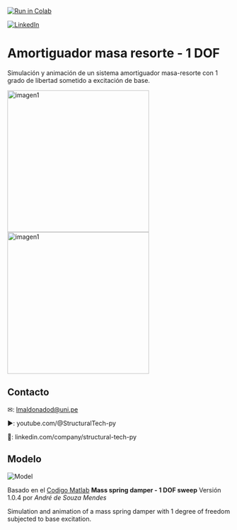 [![Run in Colab](https://img.shields.io/badge/Colab-Google_Colab-blue?logo=Google&logoColor=FDBA18)](https://colab.research.google.com/drive/197tvIei5ZvntIcMX50Ueybj62zBDpKM-?usp=drive_linkb)


[![LinkedIn](https://img.shields.io/badge/LinkedIn-Post_LinkedIn-blue?logo=LinkedIn&logoColor=#0A66C2)](https://www.linkedin.com/posts/luis-maldonado-de-la-torre_engineering-simulation-python-activity-7223711379633909761-Ajyf?utm_source=share&utm_medium=member_desktop)


# Amortiguador masa resorte - 1 DOF
Simulación y animación de un sistema amortiguador masa-resorte con 1 grado de libertad sometido a excitación de base.

<img src="https://github.com/LuisMaldonado-py/LuisMaldonado-py.github.io/blob/30eedaf92bab2a3defebb6f3ff474f68d4d374f3/assets/img/sweep1.gif" alt="imagen1" width="320">
<img src="https://github.com/LuisMaldonado-py/LuisMaldonado-py.github.io/blob/30eedaf92bab2a3defebb6f3ff474f68d4d374f3/assets/img/vl1.gif" alt="imagen1" width="320">


## Contacto

✉: lmaldonadod@uni.pe

▶️: youtube.com/@StructuralTech-py

🔎: linkedin.com/company/structural-tech-py

## Modelo

![Model](https://www.dropbox.com/s/03hdkbv6jo9s3c3/mass_spring_damper_1_dof_model.png?raw=1)

Basado en el [Codigo Matlab](https://la.mathworks.com/matlabcentral/fileexchange/95288-mass-spring-damper-1-dof) **Mass spring damper - 1 DOF sweep** Versión 1.0.4 por *André de Souza Mendes*

Simulation and animation of a mass spring damper with 1 degree of freedom subjected to base excitation.
